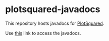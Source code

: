 # plotsquared-javadocs

This repository hosts javadocs for [PlotSquared](https://github.com/IntellectualSites/PlotSquared/).

Use [this](https://intellectualsites.github.io/plotsquared-javadocs/) link to access the javadocs.
